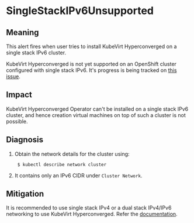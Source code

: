 # SingleStackIPv6Unsupported

## Meaning

This alert fires when user tries to install KubeVirt Hyperconverged on a single
stack IPv6 cluster.

KubeVirt Hyperconverged is not yet supported on an OpenShift cluster configured
with single stack IPv6. It's progress is being tracked on [this issue](https://issues.redhat.com/browse/CNV-28924).

## Impact

KubeVirt Hyperconverged Operator can't be installed on a single stack IPv6
cluster, and hence creation virtual machines on top of such a cluster is not
possible.

## Diagnosis

1. Obtain the network details for the cluster using:
   ```shell
    $ kubectl describe network cluster
    ```

2. It contains only an IPv6 CIDR under `Cluster Network`.

## Mitigation

It is recommended to use single stack IPv4 or a dual stack IPv4/IPv6 networking
to use KubeVirt Hyperconverged. Refer the [documentation](https://docs.openshift.com/container-platform/latest/networking/ovn_kubernetes_network_provider/converting-to-dual-stack.html).
